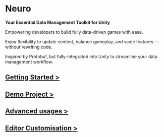 # Neuro

**Your Essential Data Management Toolkit for Unity**

Empowering developers to build fully data-driven games with ease.

Enjoy flexibility to update content, balance gameplay, and scale features — without rewriting code.

Inspired by Protobuf, but fully-integrated into Unity to streamline your data management workflow.

## [Getting Started >](Docs/GettingStarted.md)

## [Demo Project >](Docs/DemoProject.md)

## [Advanced usages >](Docs/AdvancedUsages.md)

## [Editor Customisation >](Docs/EditorCustomisation.md)